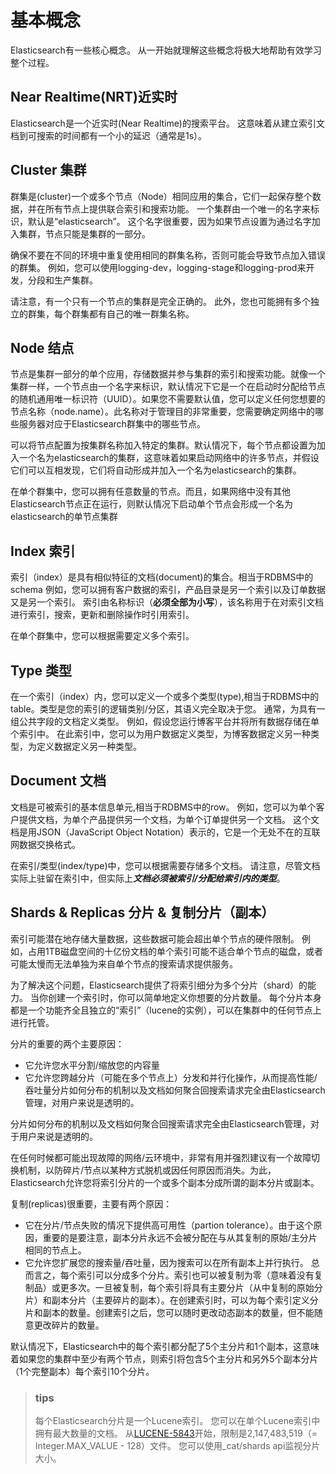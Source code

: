 # 基本概念
Elasticsearch有一些核心概念。 从一开始就理解这些概念将极大地帮助有效学习整个过程。

## Near Realtime(NRT)近实时
Elasticsearch是一个近实时(Near Realtime)的搜索平台。 这意味着从建立索引文档到可搜索的时间都有一个小的延迟（通常是1s）。
## Cluster 集群
群集是(cluster)一个或多个节点（Node）相同应用的集合，它们一起保存整个数据，并在所有节点上提供联合索引和搜索功能。 一个集群由一个唯一的名字来标识，默认是“elasticsearch”。 这个名字很重要，因为如果节点设置为通过名字加入集群，节点只能是集群的一部分。

确保不要在不同的环境中重复使用相同的群集名称，否则可能会导致节点加入错误的群集。 例如，您可以使用logging-dev，logging-stage和logging-prod来开发，分段和生产集群。

请注意，有一个只有一个节点的集群是完全正确的。 此外，您也可能拥有多个独立的群集，每个群集都有自己的唯一群集名称。
## Node 结点
节点是集群一部分的单个应用，存储数据并参与集群的索引和搜索功能。就像一个集群一样，一个节点由一个名字来标识，默认情况下它是一个在启动时分配给节点的随机通用唯一标识符（UUID）。如果您不需要默认值，您可以定义任何您想要的节点名称（node.name）。此名称对于管理目的非常重要，您需要确定网络中的哪些服务器对应于Elasticsearch群集中的哪些节点。

可以将节点配置为按集群名称加入特定的集群。默认情况下，每个节点都设置为加入一个名为elasticsearch的集群，这意味着如果启动网络中的许多节点，并假设它们可以互相发现，它们将自动形成并加入一个名为elasticsearch的集群。

在单个群集中，您可以拥有任意数量的节点。而且，如果网络中没有其他Elasticsearch节点正在运行，则默认情况下启动单个节点会形成一个名为elasticsearch的单节点集群
## Index 索引
索引（index）是具有相似特征的文档(document)的集合。相当于RDBMS中的schema 例如，您可以拥有客户数据的索引，产品目录是另一个索引以及订单数据又是另一个索引。 索引由名称标识（**必须全部为小写**），该名称用于在对索引文档进行索引，搜索，更新和删除操作时引用索引。

在单个群集中，您可以根据需要定义多个索引。
## Type 类型
在一个索引（index）内，您可以定义一个或多个类型(type),相当于RDBMS中的table。类型是您的索引的逻辑类别/分区，其语义完全取决于您。 通常，为具有一组公共字段的文档定义类型。 例如，假设您运行博客平台并将所有数据存储在单个索引中。 在此索引中，您可以为用户数据定义类型，为博客数据定义另一种类型，为定义数据定义另一种类型。
## Document  文档
文档是可被索引的基本信息单元,相当于RDBMS中的row。 例如，您可以为单个客户提供文档，为单个产品提供另一个文档，为单个订单提供另一个文档。 这个文档是用JSON（JavaScript Object Notation）表示的，它是一个无处不在的互联网数据交换格式。

在索引/类型(index/type)中，您可以根据需要存储多个文档。 请注意，尽管文档实际上驻留在索引中，但实际上***文档必须被索引/分配给索引内的类型***。
## Shards & Replicas 分片 & 复制分片（副本）

索引可能潜在地存储大量数据，这些数据可能会超出单个节点的硬件限制。 例如，占用1TB磁盘空间的十亿份文档的单个索引可能不适合单个节点的磁盘，或者可能太慢而无法单独为来自单个节点的搜索请求提供服务。

为了解决这个问题，Elasticsearch提供了将索引细分为多个分片（shard）的能力。 当你创建一个索引时，你可以简单地定义你想要的分片数量。 每个分片本身都是一个功能齐全且独立的“索引”（lucene的实例），可以在集群中的任何节点上进行托管。

分片的重要的两个主要原因：

* 它允许您水平分割/缩放您的内容量
* 它允许您跨越分片（可能在多个节点上）分发和并行化操作，从而提高性能/吞吐量分片如何分布的机制以及文档如何聚合回搜索请求完全由Elasticsearch管理，对用户来说是透明的。

分片如何分布的机制以及文档如何聚合回搜索请求完全由Elasticsearch管理，对于用户来说是透明的。

在任何时候都可能出现故障的网络/云环境中，非常有用并强烈建议有一个故障切换机制，以防碎片/节点以某种方式脱机或因任何原因而消失。为此，Elasticsearch允许您将索引分片的一个或多个副本分成所谓的副本分片或副本。

复制(replicas)很重要，主要有两个原因：

* 它在分片/节点失败的情况下提供高可用性（partion tolerance）。由于这个原因，重要的是要注意，副本分片永远不会被分配在与从其复制的原始/主分片相同的节点上。
* 它允许您扩展您的搜索量/吞吐量，因为搜索可以在所有副本上并行执行。
总而言之，每个索引可以分成多个分片。索引也可以被复制为零（意味着没有复制品）或更多次。一旦被复制，每个索引将具有主要分片（从中复制的原始分片）和副本分片（主要碎片的副本）。在创建索引时，可以为每个索引定义分片和副本的数量。创建索引之后，您可以随时更改动态副本的数量，但不能随意更改碎片的数量。

默认情况下，Elasticsearch中的每个索引都分配了5个主分片和1个副本，这意味着如果您的集群中至少有两个节点，则索引将包含5个主分片和另外5个副本分片（1个完整副本）每个索引10个分片。

> ### tips
> 每个Elasticsearch分片是一个Lucene索引。 您可以在单个Lucene索引中拥有最大数量的文档。 从[LUCENE-5843](https://issues.apache.org/jira/browse/LUCENE-5843)开始，限制是2,147,483,519（= Integer.MAX_VALUE - 128）文件。 您可以使用_cat/shards api监视分片大小。